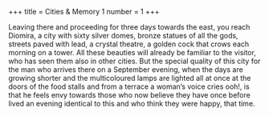 +++
title = Cities & Memory 1
number = 1
+++

Leaving there and proceeding for three days towards the east, you reach Diomira, a city with sixty silver domes, bronze statues of all the gods, streets paved with lead, a crystal theatre, a golden cock that crows each morning on a tower. All these beauties will already be familiar to the visitor, who has seen them also in other cities. But the special quality of this city for the man who arrives there on a September evening, when the days are growing shorter and the multicoloured lamps are lighted all at once at the doors of the food stalls and from a terrace a woman’s voice cries ooh!, is that he feels envy towards those who now believe they have once before lived an evening identical to this and who think they were happy, that time.